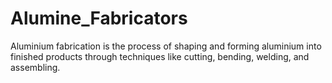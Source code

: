 # Alumine_Fabricators
Aluminium fabrication is the process of shaping and forming aluminium into finished products through techniques like cutting, bending, welding, and assembling.
